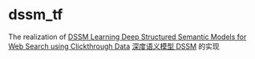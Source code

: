 # dssm_tf
The realization of [DSSM Learning Deep Structured Semantic Models for Web Search using Clickthrough Data](https://www.microsoft.com/en-us/research/wp-content/uploads/2016/02/cikm2013_DSSM_fullversion.pdf)
[深度语义模型 DSSM](https://www.microsoft.com/en-us/research/wp-content/uploads/2016/02/cikm2013_DSSM_fullversion.pdf) 的实现
